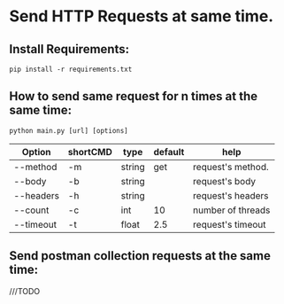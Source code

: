 # Send HTTP Requests at same time.

## Install Requirements:
    pip install -r requirements.txt
## How to send same request for n times at the same time:
    python main.py [url] [options]
| Option    | shortCMD | type   | default | help              |
|-----------|----------|--------|---------|-------------------|
| --method  | -m       | string | get     | request's method. |
| --body    | -b       | string |         | request's body    |
| --headers | -h       | string |         | request's headers |
| --count   | -c       | int    | 10      | number of threads |
| --timeout | -t       | float  | 2.5     | request's timeout |
## Send postman collection requests at the same time:
///TODO